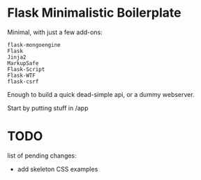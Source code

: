 
# Flask Minimalistic Boilerplate

Minimal, with just a few add-ons: 

    flask-mongoengine
    Flask
    Jinja2
    MarkupSafe
    Flask-Script
    Flask-WTF
    flask-csrf

Enough to build a quick dead-simple api, or a dummy webserver.

Start by putting stuff in /app

# TODO

list of pending changes:

- add skeleton CSS examples
